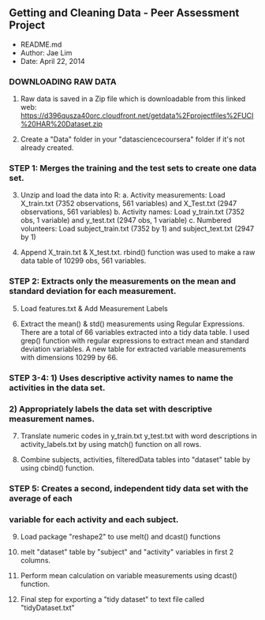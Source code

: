 ## Getting and Cleaning Data - Peer Assessment Project

* README.md
* Author: Jae Lim
* Date: April 22, 2014

### DOWNLOADING RAW DATA

1. Raw data is saved in a Zip file which is downloadable from this linked web:
	https://d396qusza40orc.cloudfront.net/getdata%2Fprojectfiles%2FUCI%20HAR%20Dataset.zip 

2. Create a "Data" folder in your "datasciencecoursera" folder if it's not already created.

### STEP 1: Merges the training and the test sets to create one data set.

3. Unzip and load the data into R:
	a. Activity measurements: Load X_train.txt (7352 observations, 561 variables)
		and X_Test.txt (2947 observations, 561 variables)
	b. Activity names: Load y_train.txt (7352 obs, 1 variable)
		and y_test.txt (2947 obs, 1 variable)
	c. Numbered volunteers: Load subject_train.txt (7352 by 1)
		and subject_text.txt (2947 by 1)
		
4. Append X_train.txt & X_test.txt. rbind() function was used to make a raw data table of
	10299 obs, 561 variables.

### STEP 2: Extracts only the measurements on the mean and standard deviation for each measurement.

5. Load features.txt & Add Measurement Labels

6. Extract the mean() & std() measurements using Regular Expressions. There are a total
	of 66 variables extracted into a tidy data table. I used grep() function with regular
	expressions to extract mean and standard deviation variables. A new table for extracted
	variable measurements with dimensions 10299 by 66.
	
### STEP 3-4: 1) Uses descriptive activity names to name the activities in the data set. 
###			 2) Appropriately labels the data set with descriptive measurement names.


7. Translate numeric codes in y_train.txt y_test.txt with word descriptions in 
	activity_labels.txt by using match() function on all rows.
	
8. Combine subjects, activities, filteredData tables into "dataset" table by using 
	cbind() function.

### STEP 5: Creates a second, independent tidy data set with the average of each 
###         variable for each activity and each subject.

9. Load package "reshape2" to use melt() and dcast() functions

10. melt "dataset" table by "subject" and "activity" variables in first 2 columns.

11. Perform mean calculation on variable measurements using dcast() function.

12. Final step for exporting a "tidy dataset" to text file called "tidyDataset.txt"





